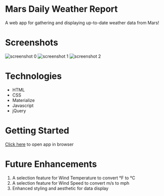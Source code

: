 # Mars Daily Weather Report

A web app for gathering and displaying up-to-date weather data from Mars!

# Screenshots

![screenshot 0](https://imgur.com/3ZclD6f)
![screenshot 1](https://imgur.com/5lXuTCQ)
![screenshot 2](https://imgur.com/JPm1Ov7)

# Technologies

- HTML
- CSS
- Materialize
- Javascript
- jQuery

# Getting Started

[Click here](https://brianjkelly.github.io/mars-daily-weather-report/) to open app in browser

# Future Enhancements

1. A selection feature for Wind Temperature to convert °F to °C
2. A selection feature for Wind Speed to convert m/s to mph
3. Enhanced styling and aesthetic for data display

